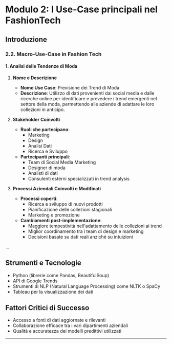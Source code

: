 # Modulo 2: I Use-Case principali nel FashionTech

## Introduzione

### 2.2. Macro-Use-Case in Fashion Tech

#### 1. Analisi delle Tendenze di Moda
1. **Nome e Descrizione**
   - **Nome Use Case**: Previsione dei Trend di Moda
   - **Descrizione**: Utilizzo di dati provenienti dai social media e dalle ricerche online per identificare e prevedere i trend emergenti nel settore della moda, permettendo alle aziende di adattare le loro collezioni in anticipo.

2. **Stakeholder Coinvolti**
   - **Ruoli che partecipano**:
     - Marketing
     - Design
     - Analisi Dati
     - Ricerca e Sviluppo
   - **Partecipanti principali**:
     - Team di Social Media Marketing
     - Designer di moda
     - Analisti di dati
     - Consulenti esterni specializzati in trend analysis

3. **Processi Aziendali Coinvolti e Modificati**
   - **Processi coperti**:
     - Ricerca e sviluppo di nuovi prodotti
     - Pianificazione delle collezioni stagionali
     - Marketing e promozione
   - **Cambiamenti post-implementazione**:
     - Maggiore tempestività nell'adattamento delle collezioni ai trend
     - Miglior coordinamento tra i team di design e marketing
     - Decisioni basate su dati reali anziché su intuizioni

...

## Strumenti e Tecnologie

- Python (librerie come Pandas, BeautifulSoup)
- API di Google Trends
- Strumenti di NLP (Natural Language Processing) come NLTK o SpaCy
- Tableau per la visualizzazione dei dati

## Fattori Critici di Successo

- Accesso a fonti di dati aggiornate e rilevanti
- Collaborazione efficace tra i vari dipartimenti aziendali
- Qualità e accuratezza dei modelli predittivi utilizzati

---
